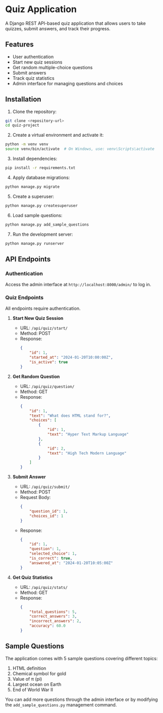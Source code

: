# Quiz Application

A Django REST API-based quiz application that allows users to take quizzes, submit answers, and track their progress.

## Features

- User authentication
- Start new quiz sessions
- Get random multiple-choice questions
- Submit answers
- Track quiz statistics
- Admin interface for managing questions and choices

## Installation

1. Clone the repository:
```bash
git clone <repository-url>
cd quiz-project
```

2. Create a virtual environment and activate it:
```bash
python -m venv venv
source venv/bin/activate  # On Windows, use: venv\Scripts\activate
```

3. Install dependencies:
```bash
pip install -r requirements.txt
```

4. Apply database migrations:
```bash
python manage.py migrate
```

5. Create a superuser:
```bash
python manage.py createsuperuser
```

6. Load sample questions:
```bash
python manage.py add_sample_questions
```

7. Run the development server:
```bash
python manage.py runserver
```

## API Endpoints

### Authentication

Access the admin interface at `http://localhost:8000/admin/` to log in.

### Quiz Endpoints

All endpoints require authentication.

1. **Start New Quiz Session**
   - URL: `/api/quiz/start/`
   - Method: POST
   - Response:
     ```json
     {
         "id": 1,
         "started_at": "2024-01-20T10:00:00Z",
         "is_active": true
     }
     ```

2. **Get Random Question**
   - URL: `/api/quiz/question/`
   - Method: GET
   - Response:
     ```json
     {
         "id": 1,
         "text": "What does HTML stand for?",
         "choices": [
             {
                 "id": 1,
                 "text": "Hyper Text Markup Language"
             },
             {
                 "id": 2,
                 "text": "High Tech Modern Language"
             }
         ]
     }
     ```

3. **Submit Answer**
   - URL: `/api/quiz/submit/`
   - Method: POST
   - Request Body:
     ```json
     {
         "question_id": 1,
         "choices_id": 1
     }
     ```
   - Response:
     ```json
     {
         "id": 1,
         "question": 1,
         "selected_choice": 1,
         "is_correct": true,
         "answered_at": "2024-01-20T10:05:00Z"
     }
     ```

4. **Get Quiz Statistics**
   - URL: `/api/quiz/stats/`
   - Method: GET
   - Response:
     ```json
     {
         "total_questions": 5,
         "correct_answers": 3,
         "incorrect_answers": 2,
         "accuracy": 60.0
     }
     ```

## Sample Questions

The application comes with 5 sample questions covering different topics:
1. HTML definition
2. Chemical symbol for gold
3. Value of π (pi)
4. Largest ocean on Earth
5. End of World War II

You can add more questions through the admin interface or by modifying the `add_sample_questions.py` management command.






